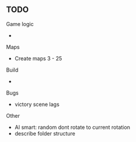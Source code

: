 ## TODO

Game logic

-

Maps

- Create maps 3 - 25

Build

-

Bugs

- victory scene lags

Other

- AI smart: random dont rotate to current rotation
- describe folder structure
